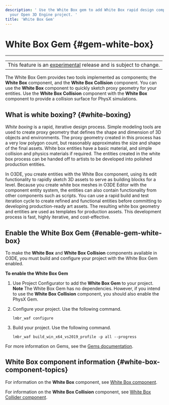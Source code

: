 ```yaml
---
description: ' Use the White Box gem to add White Box rapid design components to
  your Open 3D Engine project. '
title: 'White Box Gem'
---
```

# White Box Gem {#gem-white-box}


****

|  |
| --- |
| This feature is an [experimental](/docs/userguide/ly-glos-chap#experimental) release and is subject to change\.  |

The White Box Gem provides two tools implemented as components; the **White Box** component, and the **White Box Collision** component\. You can use the **White Box** component to quickly sketch proxy geometry for your entities\. Use the **White Box Collision** component with the **White Box** component to provide a collision surface for PhysX simulations\.

## What is white boxing? {#white-boxing}

*White boxing* is a rapid, iterative design process\. Simple modeling tools are used to create proxy geometry that defines the shape and dimension of 3D objects and environments\. The proxy geometry created in this process has a very low polygon count, but reasonably approximates the size and shape of the final assets\. White box entities have a basic material, and simple collision and physics materials if required\. The entities created in the white box process can be handed off to artists to be developed into polished production entities\.

In O3DE, you create entities with the White Box component, using its edit functionality to rapidly sketch 3D assets to serve as building blocks for a level\. Because you create white box meshes in O3DE Editor with the component entity system, the entities can also contain functionality from other components such as scripts\. You can use a rapid build and test iteration cycle to create refined and functional entities before committing to developing production\-ready art assets\. The resulting white box geometry and entities are used as templates for production assets\. This development process is fast, highly iterative, and cost\-effective\.



## Enable the White Box Gem {#enable-gem-white-box}

To make the **White Box** and **White Box Collision** components available in O3DE, you must build and configure your project with the White Box Gem enabled\.

**To enable the White Box Gem**

1. Use Project Configurator to add the **White Box Gem** to your project\.
**Note**
The White Box Gem has no dependencies\. However, if you intend to use the **White Box Collision** component, you should also enable the PhysX Gem\.

1. Configure your project\. Use the following command\.

   ```
   lmbr_waf configure
   ```

1. Build your project\. Use the following command\.

   ```
   lmbr_waf build_win_x64_vs2019_profile -p all --progress
   ```

For more information on Gems, see the [Gems documentation](/docs/user-guide/features/gems/_index.md)\.

## White Box component information {#white-box-component-topics}

For information on the **White Box** component, see [White Box component](/docs/user-guide/features/components/white-box.md)\.

For information on the **White Box Collision** component, see [White Box Collider component](/docs/user-guide/features/components/white-box-collider.md)\.